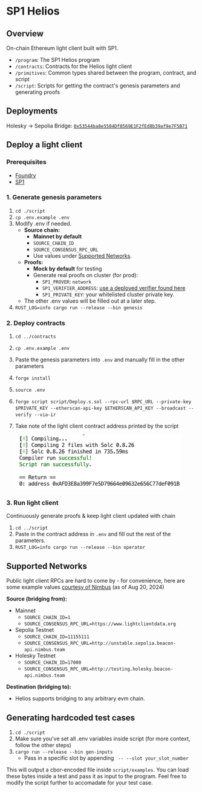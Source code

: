 # SP1 Helios

## Overview

On-chain Ethereum light client built with SP1.

- `/program`: The SP1 Helios program
- `/contracts`: Contracts for the Helios light client
- `/primitives`: Common types shared between the program, contract, and script
- `/script`: Scripts for getting the contract's genesis parameters and generating proofs

## Deployments

Holesky -> Sepolia Bridge: [`0x53544ba8e5504Df8569E1F2fEd8b39af9e7F5B71`](https://sepolia.etherscan.io/address/0x53544ba8e5504Df8569E1F2fEd8b39af9e7F5B71)

## Deploy a light client

### Prerequisites

- [Foundry](https://book.getfoundry.sh/getting-started/installation)
- [SP1](https://docs.succinct.xyz/getting-started/install.html)

### 1. Generate genesis parameters
  1. `cd ./script`
  2. `cp .env.example .env`
  3. Modify .env if needed.
      - **Source chain:**
          - **Mainnet by default**     
          - `SOURCE_CHAIN_ID`
          - `SOURCE_CONSENSUS_RPC_URL`
          - Use values under [Supported Networks](#supported-networks).
      - **Proofs:**
          - **Mock by default** for testing
          - Generate real proofs on cluster (for prod):
              - `SP1_PROVER`: `network`
              - `SP1_VERIFIER_ADDRESS`: [use a deployed verifier found here]( https://docs.succinct.xyz/onchain-verification/contract-addresses.html)
              - `SP1_PRIVATE_KEY`: your whitelisted cluster private key.
      - The other .env values will be filled out at a later step.
  7. `RUST_LOG=info cargo run --release --bin genesis`

### 2. Deploy contracts

1. `cd ../contracts`
2. `cp .env.example .env`
3. Paste the genesis parameters into `.env` and manually fill in the other parameters
4. `forge install`
5. `source .env`
6. `forge script script/Deploy.s.sol --rpc-url $RPC_URL --private-key $PRIVATE_KEY --etherscan-api-key $ETHERSCAN_API_KEY --broadcast --verify --via-ir`
7. Take note of the light client contract address printed by the script

   ![alt text](./return-image.png)

### 3. Run light client

Continuously generate proofs & keep light client updated with chain

1. `cd ../script`
2. Paste in the contract address in `.env` and fill out the rest of the parameters.
3. `RUST_LOG=info cargo run --release --bin operator`

## Supported Networks
Public light client RPCs are hard to come by - for convenience, here are some example values [courtesy of Nimbus](https://github.com/status-im/nimbus-eth2?tab=readme-ov-file#quickly-test-your-tooling-against-nimbus) (as of Aug 20, 2024)

**Source (bridging from):**
- Mainnet
   - `SOURCE_CHAIN_ID=1`
   - `SOURCE_CONSENSUS_RPC_URL=https://www.lightclientdata.org`
- Sepolia Testnet
   - `SOURCE_CHAIN_ID=11155111`
   - `SOURCE_CONSENSUS_RPC_URL=http://unstable.sepolia.beacon-api.nimbus.team`
- Holesky Testnet
   - `SOURCE_CHAIN_ID=17000`
   - `SOURCE_CONSENSUS_RPC_URL=http://testing.holesky.beacon-api.nimbus.team`

**Destination (bridging to):**
- Helios supports bridging to any arbitrary evm chain.

## Generating hardcoded test cases
1. `cd ./script`
2.  Make sure you've set all .env variables inside script (for more context, follow the other steps)
3. `cargo run --release --bin gen-inputs`
   - Pass in a specific slot by appending ` -- --slot your_slot_number`
     
This will output a cbor-encoded file inside `script/examples`. You can load these bytes inside a test and pass it as input to the program. Feel free to modify the script further to accomadate for your test case.
